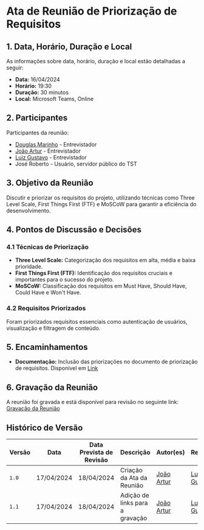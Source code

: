 # Ata de Reunião de Priorização de Requisitos

## 1. Data, Horário, Duração e Local
As informações sobre data, horário, duração e local estão detalhadas a seguir:

- **Data:** 16/04/2024
- **Horário:** 19:30
- **Duração:** 30 minutos
- **Local:** Microsoft Teams, Online

## 2. Participantes
Participantes da reunião:

- [Douglas Marinho](https://github.com/M4RINH0) - Entrevistador
- [João Artur](https://github.com/joao-artl) - Entrevistador
- [Luiz Gustavo](https://github.com/LuizGust4vo) - Entrevistador
- José Roberto - Usuário, servidor público do TST

## 3. Objetivo da Reunião
Discutir e priorizar os requisitos do projeto, utilizando técnicas como Three Level Scale, First Things First (FTF) e MoSCoW para garantir a eficiência do desenvolvimento.

## 4. Pontos de Discussão e Decisões

### 4.1 Técnicas de Priorização
- **Three Level Scale:** Categorização dos requisitos em alta, média e baixa prioridade.
- **First Things First (FTF):** Identificação dos requisitos cruciais e importantes para o sucesso do projeto.
- **MoSCoW:** Classificação dos requisitos em Must Have, Should Have, Could Have e Won't Have.

### 4.2 Requisitos Priorizados
Foram priorizados requisitos essenciais como autenticação de usuários, visualização e filtragem de conteúdo.

## 5. Encaminhamentos
- **Documentação:** Inclusão das priorizações no documento de priorização de requisitos. Disponível em [Link](https://requisitos-de-software.github.io/2024.1-DiarioOficialdaUniao/elicitacao/priorizacao/)

## 6. Gravação da Reunião
A reunião foi gravada e está disponível para revisão no seguinte link:
[Gravação da Reunião](https://www.youtube.com/embed/VJBoFk9SVfA?si=qF1-Jg9Ru15jWvFv)

## <a>Histórico de Versão</a>
| Versão | Data       | Data Prevista de Revisão | Descrição      | Autor(es)   | Revisor(es)    |
|--------|------------|----------|------|----|-----------|
| `1.0`  | 17/04/2024 | 18/04/2024    | Criação da Ata da Reunião       | [João Artur](https://github.com/joao-artl) | [Luiz Gustavo](https://github.com/LuizGust4vo) |
| `1.1`  | 17/04/2024 | 18/04/2024    | Adição de links para a gravação | [João Artur](https://github.com/joao-artl) | [Luiz Gustavo](https://github.com/LuizGust4vo) |
